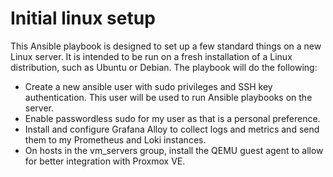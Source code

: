 # Initial linux setup
This Ansible playbook is designed to set up a few standard things on a new Linux server. It is intended to be run on a fresh installation of a Linux distribution, such as Ubuntu or Debian. The playbook will do the following:
- Create a new ansible user with sudo privileges and SSH key authentication. This user will be used to run Ansible playbooks on the server.
- Enable passwordless sudo for my user as that is a personal preference.
- Install and configure Grafana Alloy to collect logs and metrics and send them to my Prometheus and Loki instances.
- On hosts in the vm_servers group, install the QEMU guest agent to allow for better integration with Proxmox VE.